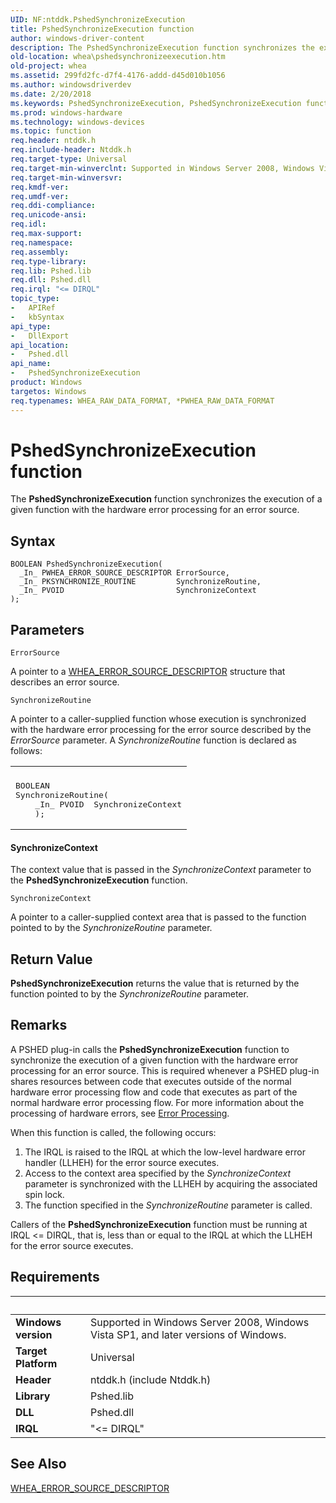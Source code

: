 ```yaml
---
UID: NF:ntddk.PshedSynchronizeExecution
title: PshedSynchronizeExecution function
author: windows-driver-content
description: The PshedSynchronizeExecution function synchronizes the execution of a given function with the hardware error processing for an error source.
old-location: whea\pshedsynchronizeexecution.htm
old-project: whea
ms.assetid: 299fd2fc-d7f4-4176-addd-d45d010b1056
ms.author: windowsdriverdev
ms.date: 2/20/2018
ms.keywords: PshedSynchronizeExecution, PshedSynchronizeExecution function [WHEA Drivers and Applications], ntddk/PshedSynchronizeExecution, whea.pshedsynchronizeexecution, whearef_7a6363f4-466d-498a-97c4-b5f7937005dd.xml
ms.prod: windows-hardware
ms.technology: windows-devices
ms.topic: function
req.header: ntddk.h
req.include-header: Ntddk.h
req.target-type: Universal
req.target-min-winverclnt: Supported in Windows Server 2008, Windows Vista SP1, and later versions of Windows.
req.target-min-winversvr: 
req.kmdf-ver: 
req.umdf-ver: 
req.ddi-compliance: 
req.unicode-ansi: 
req.idl: 
req.max-support: 
req.namespace: 
req.assembly: 
req.type-library: 
req.lib: Pshed.lib
req.dll: Pshed.dll
req.irql: "<= DIRQL"
topic_type:
-	APIRef
-	kbSyntax
api_type:
-	DllExport
api_location:
-	Pshed.dll
api_name:
-	PshedSynchronizeExecution
product: Windows
targetos: Windows
req.typenames: WHEA_RAW_DATA_FORMAT, *PWHEA_RAW_DATA_FORMAT
---
```



# PshedSynchronizeExecution function
The <b>PshedSynchronizeExecution</b> function synchronizes the execution of a given function with the hardware error processing for an error source.

## Syntax

````
BOOLEAN PshedSynchronizeExecution(
  _In_ PWHEA_ERROR_SOURCE_DESCRIPTOR ErrorSource,
  _In_ PKSYNCHRONIZE_ROUTINE         SynchronizeRoutine,
  _In_ PVOID                         SynchronizeContext
);
````

## Parameters

`ErrorSource`

A pointer to a <a href="..\ntddk\ns-ntddk-_whea_error_source_descriptor.md">WHEA_ERROR_SOURCE_DESCRIPTOR</a> structure that describes an error source.

`SynchronizeRoutine`

A pointer to a caller-supplied function whose execution is synchronized with the hardware error processing for the error source described by the <i>ErrorSource</i> parameter. A <i>SynchronizeRoutine</i> function is declared as follows:

<div class="code"><span codelanguage=""><table>
<tr>
<th></th>
</tr>
<tr>
<td>
<pre>BOOLEAN
SynchronizeRoutine(
    _In_ PVOID  SynchronizeContext
    );</pre>
</td>
</tr>
</table></span></div>




#### SynchronizeContext

The context value that is passed in the <i>SynchronizeContext</i> parameter to the <b>PshedSynchronizeExecution</b> function.

`SynchronizeContext`

A pointer to a caller-supplied context area that is passed to the function pointed to by the <i>SynchronizeRoutine</i> parameter.


## Return Value

<b>PshedSynchronizeExecution</b> returns the value that is returned by the function pointed to by the <i>SynchronizeRoutine</i> parameter.

## Remarks

A PSHED plug-in calls the <b>PshedSynchronizeExecution</b> function to synchronize the execution of a given function with the hardware error processing for an error source. This is required whenever a PSHED plug-in shares resources between code that executes outside of the normal hardware error processing flow and code that executes as part of the normal hardware error processing flow. For more information about the processing of hardware errors, see <a href="https://msdn.microsoft.com/d9cb2f62-1ccf-4ab6-b547-dc54f6d07820">Error Processing</a>.

When this function is called, the following occurs:

<ol>
<li>
The IRQL is raised to the IRQL at which the low-level hardware error handler (LLHEH) for the error source executes.

</li>
<li>
Access to the context area specified by the <i>SynchronizeContext</i> parameter is synchronized with the LLHEH by acquiring the associated spin lock.

</li>
<li>
The function specified in the <i>SynchronizeRoutine</i> parameter is called.

</li>
</ol>
Callers of the <b>PshedSynchronizeExecution</b> function must be running at IRQL &lt;= DIRQL, that is, less than or equal to the IRQL at which the LLHEH for the error source executes.

## Requirements
| &nbsp; | &nbsp; |
| ---- |:---- |
| **Windows version** | Supported in Windows Server 2008, Windows Vista SP1, and later versions of Windows.  |
| **Target Platform** | Universal |
| **Header** | ntddk.h (include Ntddk.h) |
| **Library** | Pshed.lib |
| **DLL** | Pshed.dll |
| **IRQL** | "<= DIRQL" |

## See Also

<a href="..\ntddk\ns-ntddk-_whea_error_source_descriptor.md">WHEA_ERROR_SOURCE_DESCRIPTOR</a>